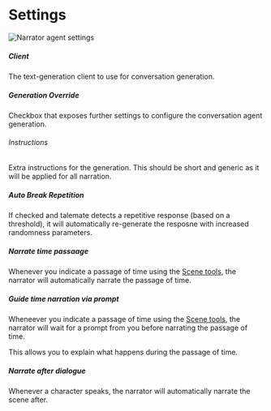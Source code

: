 # Settings

![Narrator agent settings](/talemate/img/0.26.0/narrator-agent-settings.png)

##### Client

The text-generation client to use for conversation generation.


##### Generation Override

Checkbox that exposes further settings to configure the conversation agent generation.

###### Instructions

Extra instructions for the generation. This should be short and generic as it will be applied for all narration.

##### Auto Break Repetition

If checked and talemate detects a repetitive response (based on a threshold), it will automatically re-generate the resposne with increased randomness parameters.

##### Narrate time passaage

Whenever you indicate a passage of time using the [Scene tools](/talemate/user-guide/scenario-tools), the narrator will automatically narrate the passage of time.

##### Guide time narration via prompt

Wheneever you indicate a passage of time using the [Scene tools](/talemate/user-guide/scenario-tools), the narrator will wait for a prompt from you before narrating the passage of time.

This allows you to explain what happens during the passage of time.

##### Narrate after dialogue

Whenever a character speaks, the narrator will automatically narrate the scene after.